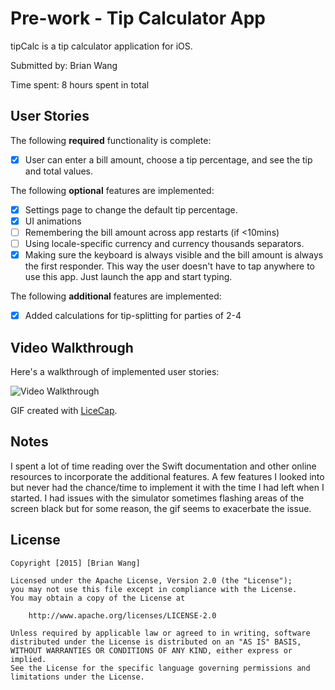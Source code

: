 # Pre-work - Tip Calculator App

tipCalc is a tip calculator application for iOS.

Submitted by: Brian Wang

Time spent: 8 hours spent in total

## User Stories

The following **required** functionality is complete:
* [X] User can enter a bill amount, choose a tip percentage, and see the tip and total values.

The following **optional** features are implemented:
* [X] Settings page to change the default tip percentage.
* [X] UI animations
* [ ] Remembering the bill amount across app restarts (if <10mins)
* [ ] Using locale-specific currency and currency thousands separators.
* [X] Making sure the keyboard is always visible and the bill amount is always the first responder. This way the user doesn't have to tap anywhere to use this app. Just launch the app and start typing.

The following **additional** features are implemented:

- [X] Added calculations for tip-splitting for parties of 2-4

## Video Walkthrough 

Here's a walkthrough of implemented user stories:

<img src='http://i.imgur.com/ihSXgcm.gif' title='Video Walkthrough' width='' alt='Video Walkthrough' />

GIF created with [LiceCap](http://www.cockos.com/licecap/).

## Notes

I spent a lot of time reading over the Swift documentation and other online resources to incorporate the additional features. A few features I looked into but never had the chance/time to implement it with the time I had left when I started. I had issues with the simulator sometimes flashing areas of the screen black but for some reason, the gif seems to exacerbate the issue.

## License

    Copyright [2015] [Brian Wang]

    Licensed under the Apache License, Version 2.0 (the "License");
    you may not use this file except in compliance with the License.
    You may obtain a copy of the License at

        http://www.apache.org/licenses/LICENSE-2.0

    Unless required by applicable law or agreed to in writing, software
    distributed under the License is distributed on an "AS IS" BASIS,
    WITHOUT WARRANTIES OR CONDITIONS OF ANY KIND, either express or implied.
    See the License for the specific language governing permissions and
    limitations under the License.
